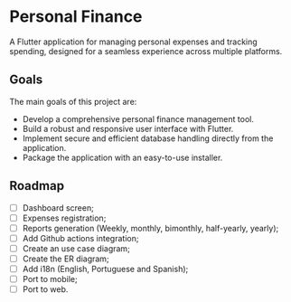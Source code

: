 # Personal Finance

A Flutter application for managing personal expenses and tracking spending, designed for a seamless experience across multiple platforms.

## Goals

The main goals of this project are:

- Develop a comprehensive personal finance management tool.
- Build a robust and responsive user interface with Flutter.
- Implement secure and efficient database handling directly from the application.
- Package the application with an easy-to-use installer.

## Roadmap

- [ ] Dashboard screen;
- [ ] Expenses registration;
- [ ] Reports generation (Weekly, monthly, bimonthly, half-yearly, yearly);
- [ ] Add Github actions integration;
- [ ] Create an use case diagram;
- [ ] Create the ER diagram;
- [ ] Add i18n (English, Portuguese and Spanish);
- [ ] Port to mobile;
- [ ] Port to web.